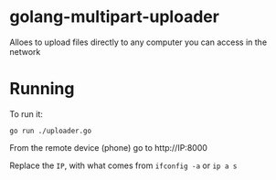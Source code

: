 # golang-multipart-uploader


Alloes to upload files directly to any computer you can access in the network

# Running

To run it:
```shell
go run ./uploader.go
```

From the remote device (phone) go to 
http://IP:8000

Replace the `IP`, with what comes from `ifconfig -a` or `ip a s`
